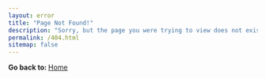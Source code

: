 ```yaml
---
layout: error
title: "Page Not Found!"
description: "Sorry, but the page you were trying to view does not exist!"
permalink: /404.html
sitemap: false
---
```


<strong>Go back to: </strong>
    <a href="{{site.baseurl}}/"><i class="fa fa-fw fa-home"></i> Home</a>
